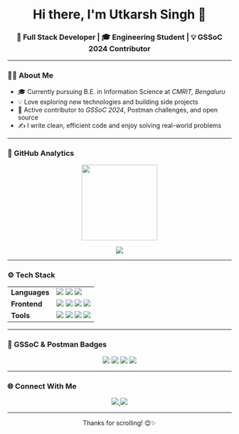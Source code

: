<h1 align="center">Hi there, I'm Utkarsh Singh 👋</h1>
<h3 align="center">🚀 Full Stack Developer | 🎓 Engineering Student | 💡 GSSoC 2024 Contributor</h3>

---

### 👨‍💻 About Me

- 🎓 Currently pursuing B.E. in Information Science at *CMRIT, Bengaluru*  
- 💡 Love exploring new technologies and building side projects  
- 🔭 Active contributor to *GSSoC 2024*, Postman challenges, and open source  
- ✍ I write clean, efficient code and enjoy solving real-world problems  

---

### 🚀 GitHub Analytics

<p align="center">
  <img src="https://github-readme-stats.vercel.app/api?username=Anoymous786&show_icons=true&theme=radical&count_private=true&hide_border=true" height="170" />
</p>

<p align="center">
  <img src="https://github-readme-stats.vercel.app/api/top-langs/?username=Anoymous786&layout=compact&theme=radical&hide_border=true" />
</p>

---

### ⚙ Tech Stack

<table align="center">
  <tr>
    <td><b>Languages</b></td>
    <td>
      <img src="https://img.shields.io/badge/Python-3670A0?style=for-the-badge&logo=python&logoColor=white"/>
      <img src="https://img.shields.io/badge/C-00599C?style=for-the-badge&logo=c&logoColor=white"/>
      <img src="https://img.shields.io/badge/JavaScript-yellow?style=for-the-badge&logo=javascript&logoColor=black"/>
    </td>
  </tr>
  <tr>
    <td><b>Frontend</b></td>
    <td>
      <img src="https://img.shields.io/badge/HTML-E34F26?style=for-the-badge&logo=html5&logoColor=white"/>
      <img src="https://img.shields.io/badge/CSS-1572B6?style=for-the-badge&logo=css3&logoColor=white"/>
      <img src="https://img.shields.io/badge/React-20232A?style=for-the-badge&logo=react&logoColor=61DAFB"/>
      <img src="https://img.shields.io/badge/Next.js-black?style=for-the-badge&logo=next.js&logoColor=white"/>
    </td>
  </tr>
  <tr>
    <td><b>Tools</b></td>
    <td>
      <img src="https://img.shields.io/badge/Git-F05032?style=for-the-badge&logo=git&logoColor=white"/>
      <img src="https://img.shields.io/badge/GitHub-181717?style=for-the-badge&logo=github"/>
      <img src="https://img.shields.io/badge/Postman-FF6C37?style=for-the-badge&logo=postman&logoColor=white"/>
      <img src="https://img.shields.io/badge/VS_Code-007ACC?style=for-the-badge&logo=visual-studio-code"/>
    </td>
  </tr>
</table>

---

### 🏅 GSSoC & Postman Badges

<p align="center">
  <img src="https://img.shields.io/badge/Postman-API--Fundamentals-orange?style=for-the-badge&logo=postman" />
  <img src="https://img.shields.io/badge/Git-Explorer-orange?style=for-the-badge&logo=git" />
  <img src="https://img.shields.io/badge/Code-Learner-blue?style=for-the-badge&logo=github" />
  <img src="https://img.shields.io/badge/Pull-Expert-green?style=for-the-badge&logo=github" />
</p>

---

### 🌐 Connect With Me

<p align="center">
  <a href="https://www.linkedin.com/in/utkarsh-singh-000000000/" target="_blank">
    <img src="https://img.shields.io/badge/LinkedIn-blue?style=for-the-badge&logo=linkedin" />
  </a>
  <a href="https://github.com/Anoymous786" target="_blank">
    <img src="https://img.shields.io/badge/GitHub-black?style=for-the-badge&logo=github" />
  </a>
</p>

---

<p align="center">Thanks for scrolling! 😊✨</p>
